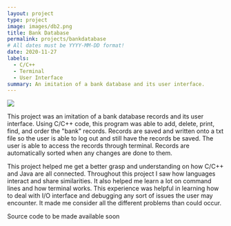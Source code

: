 ```yaml
---
layout: project
type: project
image: images/db2.png
title: Bank Database
permalink: projects/bankdatabase
# All dates must be YYYY-MM-DD format!
date: 2020-11-27
labels:
  - C/C++
  - Terminal
  - User Interface
summary: An imitation of a bank database and its user interface.
---
```


<img class="ui image" src="{{ site.baseurl }}/images/db1.png">

This project was an imitation of a bank database records and its user interface. Using C/C++ code, this program was able to add, delete, print, find, and order the "bank" records. Records are saved and written onto a txt file so the user is able to log out and still have the records be saved. The user is able to access the records through terminal. Records are automatically sorted when any changes are done to them. 

This project helped me get a better grasp and understanding on how C/C++ and Java are all connected. Throughout this project I saw how languages interact and share similarities. It also helped me learn a lot on command lines and how terminal works. This experience was helpful in learning how to deal with I/O interface and debugging any sort of issues the user may encounter. It made me consider all the different problems than could occur.

Source code to be made available soon

